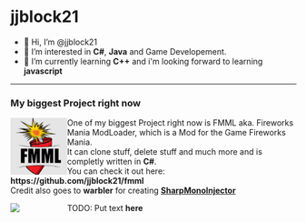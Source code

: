 # jjblock21
- 👋 Hi, I’m @jjblock21
- 👀 I’m interested in **C#**, **Java** and Game Developement.
- 🌱 I’m currently learning **C++** and i'm looking forward to learning **javascript**
 --- 
### My biggest Project right now
<p>
   <img width="100" align='left' src="https://raw.githubusercontent.com/jjblock21/jjblock21/main/FMML2-9.png">
   One of my biggest Project right now is FMML aka. Fireworks Mania ModLoader, which is a Mod for the Game Fireworks Mania.<br>
   It can clone stuff, delete stuff and much more and is completly written in <strong>C#</strong>.<br>
   You can check it out here: <strong>https://github.com/jjblock21/fmml</strong><br>
   Credit also goes to <strong>warbler</strong> for creating <a href="https://github.com/warbler/SharpMonoInjector"><strong>SharpMonoInjector</strong></a>
</p>
<p>
   <img width="100" align='left' src="TODO: Insert url here">
   TODO: Put text <strong>here</strong>
</p>
